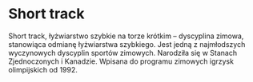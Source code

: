 # Short track

Short track, łyżwiarstwo szybkie na torze krótkim – dyscyplina zimowa, stanowiąca odmianę łyżwiarstwa szybkiego. Jest jedną z najmłodszych wyczynowych dyscyplin sportów zimowych. Narodziła się w Stanach Zjednoczonych i Kanadzie. Wpisana do programu zimowych igrzysk olimpijskich od 1992.
